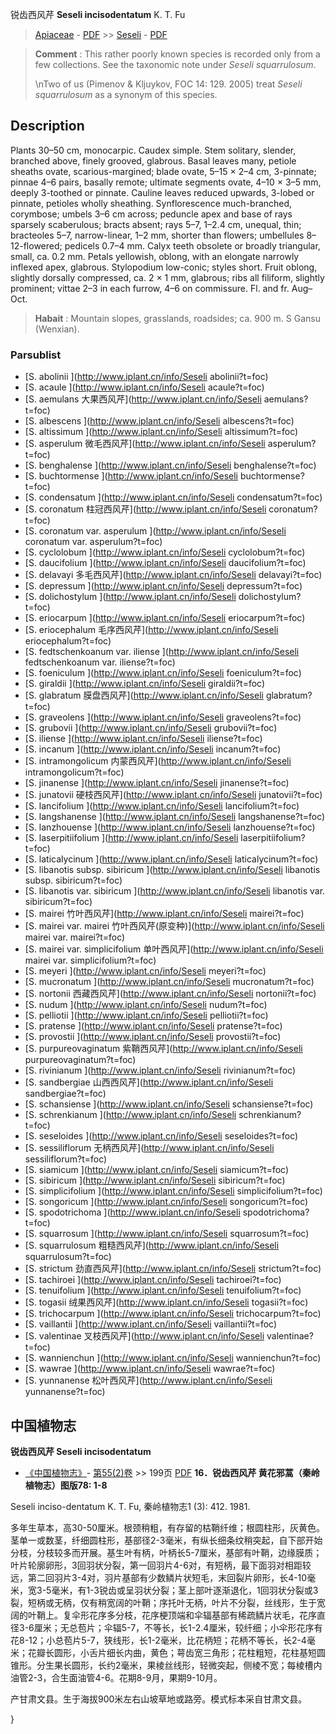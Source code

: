 锐齿西风芹 **Seseli incisodentatum** K. T. Fu

> [Apiaceae](http://www.iplant.cn/info/Apiaceae?t=foc) - [PDF](http://www.iplant.cn/foc/pdf/Apiaceae.pdf) >> [Seseli](http://www.iplant.cn/info/Seseli?t=foc) - [PDF](http://www.iplant.cn/foc/pdf/Seseli.pdf)

> **Comment** : 
> This rather poorly known species is recorded only from a few collections. See the taxonomic note under *Seseli* *squarrulosum*.
> 
> 
> &#x0D;\nTwo of us (Pimenov & Kljuykov, FOC 14: 129. 2005) treat *Seseli squarrulosum* as a synonym of this species.

## Description

Plants 30–50 cm, monocarpic. Caudex simple. Stem solitary, slender, branched above, finely grooved, glabrous. Basal leaves many, petiole sheaths ovate, scarious-margined; blade ovate, 5–15 × 2–4 cm, 3-pinnate; pinnae 4–6 pairs, basally remote; ultimate segments ovate, 4–10 × 3–5 mm, deeply 3-toothed or pinnate. Cauline leaves reduced upwards, 3-lobed or pinnate, petioles wholly sheathing. Synflorescence much-branched, corymbose; umbels 3–6 cm across; peduncle apex and base of rays sparsely scaberulous; bracts absent; rays 5–7, 1–2.4 cm, unequal, thin; bracteoles 5–7, narrow-linear, 1–2 mm, shorter than flowers; umbellules 8–12-flowered; pedicels 0.7–4 mm. Calyx teeth obsolete or broadly triangular, small, ca. 0.2 mm. Petals yellowish, oblong, with an elongate narrowly inflexed apex, glabrous. Stylopodium low-conic; styles short. Fruit oblong, slightly dorsally compressed, ca. 2 × 1 mm, glabrous; ribs all filiform, slightly prominent; vittae 2–3 in each furrow, 4–6 on commissure. Fl. and fr. Aug–Oct.


> **Habait** : 
> Mountain slopes, grasslands, roadsides; ca. 900 m. S Gansu (Wenxian).


### Parsublist

* [S.  abolinii  ](http://www.iplant.cn/info/Seseli abolinii?t=foc)
* [S.  acaule  ](http://www.iplant.cn/info/Seseli acaule?t=foc)
* [S.  aemulans  大果西风芹](http://www.iplant.cn/info/Seseli aemulans?t=foc)
* [S.  albescens  ](http://www.iplant.cn/info/Seseli albescens?t=foc)
* [S.  altissimum  ](http://www.iplant.cn/info/Seseli altissimum?t=foc)
* [S.  asperulum  微毛西风芹](http://www.iplant.cn/info/Seseli asperulum?t=foc)
* [S.  benghalense  ](http://www.iplant.cn/info/Seseli benghalense?t=foc)
* [S.  buchtormense  ](http://www.iplant.cn/info/Seseli buchtormense?t=foc)
* [S.  condensatum  ](http://www.iplant.cn/info/Seseli condensatum?t=foc)
* [S.  coronatum  柱冠西风芹](http://www.iplant.cn/info/Seseli coronatum?t=foc)
* [S.  coronatum var. asperulum  ](http://www.iplant.cn/info/Seseli coronatum var. asperulum?t=foc)
* [S.  cyclolobum  ](http://www.iplant.cn/info/Seseli cyclolobum?t=foc)
* [S.  daucifolium  ](http://www.iplant.cn/info/Seseli daucifolium?t=foc)
* [S.  delavayi  多毛西风芹](http://www.iplant.cn/info/Seseli delavayi?t=foc)
* [S.  depressum  ](http://www.iplant.cn/info/Seseli depressum?t=foc)
* [S.  dolichostylum  ](http://www.iplant.cn/info/Seseli dolichostylum?t=foc)
* [S.  eriocarpum  ](http://www.iplant.cn/info/Seseli eriocarpum?t=foc)
* [S.  eriocephalum  毛序西风芹](http://www.iplant.cn/info/Seseli eriocephalum?t=foc)
* [S.  fedtschenkoanum var. iliense  ](http://www.iplant.cn/info/Seseli fedtschenkoanum var. iliense?t=foc)
* [S.  foeniculum  ](http://www.iplant.cn/info/Seseli foeniculum?t=foc)
* [S.  giraldii  ](http://www.iplant.cn/info/Seseli giraldii?t=foc)
* [S.  glabratum  膜盘西风芹](http://www.iplant.cn/info/Seseli glabratum?t=foc)
* [S.  graveolens  ](http://www.iplant.cn/info/Seseli graveolens?t=foc)
* [S.  grubovii  ](http://www.iplant.cn/info/Seseli grubovii?t=foc)
* [S.  iliense  ](http://www.iplant.cn/info/Seseli iliense?t=foc)
* [S.  incanum  ](http://www.iplant.cn/info/Seseli incanum?t=foc)
* [S.  intramongolicum  内蒙西风芹](http://www.iplant.cn/info/Seseli intramongolicum?t=foc)
* [S.  jinanense  ](http://www.iplant.cn/info/Seseli jinanense?t=foc)
* [S.  junatovii  硬枝西风芹](http://www.iplant.cn/info/Seseli junatovii?t=foc)
* [S.  lancifolium  ](http://www.iplant.cn/info/Seseli lancifolium?t=foc)
* [S.  langshanense  ](http://www.iplant.cn/info/Seseli langshanense?t=foc)
* [S.  lanzhouense  ](http://www.iplant.cn/info/Seseli lanzhouense?t=foc)
* [S.  laserpitiifolium  ](http://www.iplant.cn/info/Seseli laserpitiifolium?t=foc)
* [S.  laticalycinum  ](http://www.iplant.cn/info/Seseli laticalycinum?t=foc)
* [S.  libanotis subsp. sibiricum  ](http://www.iplant.cn/info/Seseli libanotis subsp. sibiricum?t=foc)
* [S.  libanotis var. sibiricum  ](http://www.iplant.cn/info/Seseli libanotis var. sibiricum?t=foc)
* [S.  mairei  竹叶西风芹](http://www.iplant.cn/info/Seseli mairei?t=foc)
* [S.  mairei var. mairei  竹叶西风芹(原变种)](http://www.iplant.cn/info/Seseli mairei var. mairei?t=foc)
* [S.  mairei var. simplicifolium  单叶西风芹](http://www.iplant.cn/info/Seseli mairei var. simplicifolium?t=foc)
* [S.  meyeri  ](http://www.iplant.cn/info/Seseli meyeri?t=foc)
* [S.  mucronatum  ](http://www.iplant.cn/info/Seseli mucronatum?t=foc)
* [S.  nortonii  西藏西风芹](http://www.iplant.cn/info/Seseli nortonii?t=foc)
* [S.  nudum  ](http://www.iplant.cn/info/Seseli nudum?t=foc)
* [S.  pelliotii  ](http://www.iplant.cn/info/Seseli pelliotii?t=foc)
* [S.  pratense  ](http://www.iplant.cn/info/Seseli pratense?t=foc)
* [S.  provostii  ](http://www.iplant.cn/info/Seseli provostii?t=foc)
* [S.  purpureovaginatum  紫鞘西风芹](http://www.iplant.cn/info/Seseli purpureovaginatum?t=foc)
* [S.  rivinianum  ](http://www.iplant.cn/info/Seseli rivinianum?t=foc)
* [S.  sandbergiae  山西西风芹](http://www.iplant.cn/info/Seseli sandbergiae?t=foc)
* [S.  schansiense  ](http://www.iplant.cn/info/Seseli schansiense?t=foc)
* [S.  schrenkianum  ](http://www.iplant.cn/info/Seseli schrenkianum?t=foc)
* [S.  seseloides  ](http://www.iplant.cn/info/Seseli seseloides?t=foc)
* [S.  sessiliflorum  无柄西风芹](http://www.iplant.cn/info/Seseli sessiliflorum?t=foc)
* [S.  siamicum  ](http://www.iplant.cn/info/Seseli siamicum?t=foc)
* [S.  sibiricum  ](http://www.iplant.cn/info/Seseli sibiricum?t=foc)
* [S.  simplicifolium  ](http://www.iplant.cn/info/Seseli simplicifolium?t=foc)
* [S.  songoricum  ](http://www.iplant.cn/info/Seseli songoricum?t=foc)
* [S.  spodotrichoma  ](http://www.iplant.cn/info/Seseli spodotrichoma?t=foc)
* [S.  squarrosum  ](http://www.iplant.cn/info/Seseli squarrosum?t=foc)
* [S.  squarrulosum  粗糙西风芹](http://www.iplant.cn/info/Seseli squarrulosum?t=foc)
* [S.  strictum  劲直西风芹](http://www.iplant.cn/info/Seseli strictum?t=foc)
* [S.  tachiroei  ](http://www.iplant.cn/info/Seseli tachiroei?t=foc)
* [S.  tenuifolium  ](http://www.iplant.cn/info/Seseli tenuifolium?t=foc)
* [S.  togasii  绒果西风芹](http://www.iplant.cn/info/Seseli togasii?t=foc)
* [S.  trichocarpum  ](http://www.iplant.cn/info/Seseli trichocarpum?t=foc)
* [S.  vaillantii  ](http://www.iplant.cn/info/Seseli vaillantii?t=foc)
* [S.  valentinae  叉枝西风芹](http://www.iplant.cn/info/Seseli valentinae?t=foc)
* [S.  wannienchun  ](http://www.iplant.cn/info/Seseli wannienchun?t=foc)
* [S.  wawrae  ](http://www.iplant.cn/info/Seseli wawrae?t=foc)
* [S.  yunnanense  松叶西风芹](http://www.iplant.cn/info/Seseli yunnanense?t=foc)

## 中国植物志
**锐齿西风芹 Seseli incisodentatum**

* [《中国植物志》](http://www.iplant.cn/frps)- [第55(2)卷](http://www.iplant.cn/frps/vol/55(2)) >> 199页 [PDF](http://www.iplant.cn/frps/pdf/55(2)/199.pdf)
**16．锐齿西风芹 黄花邪蒿（秦岭植物志）图版78: 1-8**

Seseli inciso-dentatum K. T. Fu, 秦岭植物志1 (3): 412. 1981.

多年生草本，高30-50厘米。根颈稍粗，有存留的枯鞘纤维；根圆柱形，灰黄色。茎单一或数茎，纤细圆柱形，基部径2-3毫米，有纵长细条纹稍突起，自下部开始分枝，分枝较多而开展。基生叶有柄，叶柄长5-7厘米，基部有叶鞘，边缘膜质；叶片轮廓卵形，3回羽状分裂，第一回羽片4-6对，有短柄，最下面羽对相距较远，第二回羽片3-4对，羽片基部有少数鳞片状短毛，末回裂片卵形，长4-10毫米，宽3-5毫米，有1-3锐齿或呈羽状分裂；茎上部叶逐渐退化，1回羽状分裂或3裂，短柄或无柄，仅有稍宽阔的叶鞘；序托叶无柄，叶片不分裂，丝线形，生于宽阔的叶鞘上。复伞形花序多分枝，花序梗顶端和伞辐基部有稀疏鳞片状毛，花序直径3-6厘米；无总苞片；伞辐5-7，不等长，长1-2.4厘米，较纤细；小伞形花序有花8-12；小总苞片5-7，狭线形，长1-2毫米，比花柄短；花柄不等长，长2-4毫米；花瓣长圆形，小舌片细长内曲，黄色；萼齿宽三角形；花柱粗短，花柱基短圆锥形。分生果长圆形，长约2毫米，果棱丝线形，轻微突起，侧棱不宽；每棱槽内油管2-3，合生面油管4-6。花期8-9月，果期9-10月。

产甘肃文县。生于海拔900米左右山坡草地或路旁。模式标本采自甘肃文县。

}